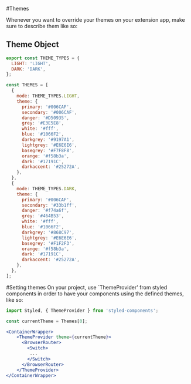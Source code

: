#Themes

Whenever you want to override your themes on your extension app, make sure to describe them like so:

## Theme Object

```jsx
export const THEME_TYPES = {
  LIGHT: 'LIGHT',
  DARK: 'DARK',
};

const THEMES = [
  {
    mode: THEME_TYPES.LIGHT,
    theme: {
      primary: '#006CAF',
      secondary: '#006CAF',
      danger: '#D50935',
      grey: '#E3E5E8',
      white: '#fff',
      blue: '#1066F2',
      darkgrey: '#9197A1',
      lightgrey: '#E6E6E6',
      basegrey: '#F7F8F8',
      orange: '#f58b3a',
      dark: '#17191C',
      darkaccent: '#25272A',
    },
  },
  {
    mode: THEME_TYPES.DARK,
    theme: {
      primary: '#006CAF',
      secondary: '#33b1ff',
      danger: '#f74a6f',
      grey: '#464B53',
      white: '#fff',
      blue: '#1066F2',
      darkgrey: '#868C97',
      lightgrey: '#E6E6E6',
      basegrey: '#F1F2F3',
      orange: '#f58b3a',
      dark: '#17191C',
      darkaccent: '#25272A',
    },
  },
];
```

#Setting themes
On your project, use `ThemeProvider' from styled components in order to have your components
using the defined themes, like so:

```jsx
import Styled, { ThemeProvider } from 'styled-components';

const currentTheme = Themes[0];

<ContainerWrapper>
    <ThemeProvider theme={currentTheme}>
      <BrowserRouter>
        <Switch>
         ...
        </Switch>
      </BrowserRouter>
    </ThemeProvider>
</ContainerWrapper>
```
